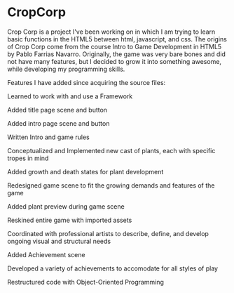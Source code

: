 # CropCorp

Crop Corp is a project I've been working on in which I am trying to learn basic functions in the HTML5 between html, javascript, and css. The origins of Crop Corp come from the course Intro to Game Development in HTML5 by Pablo Farrias Navarro. Originally, the game was very bare bones and did not have many features, but I decided to grow it into something awesome, while developing my programming skills. 

Features I have added since acquiring the source files:


Learned to work with and use a Framework

Added title page scene and button

Added intro page scene and button

Written Intro and game rules

Conceptualized and Implemented new cast of plants, each with specific tropes in mind

Added growth and death states for plant development

Redesigned game scene to fit the growing demands and features of the game

Added plant preview during game scene

Reskined entire game with imported assets 

Coordinated with professional artists to describe, define, and develop ongoing visual and structural needs

Added Achievement scene 

Developed a variety of achievements to accomodate for all styles of play 

Restructured code with Object-Oriented Programming
 
